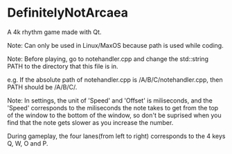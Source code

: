 # DefinitelyNotArcaea
A 4k rhythm game made with Qt.

Note: Can only be used in Linux/MaxOS because path is used while coding.

Note: Before playing, go to notehandler.cpp and change the std::string PATH to the directory that this file is in.

e.g. If the absolute path of notehandler.cpp is /A/B/C/notehandler.cpp, then PATH should be /A/B/C/.

Note: In settings, the unit of 'Speed' and 'Offset' is miliseconds, and the 'Speed' corresponds to the miliseconds the note takes to get from the top of the window to the bottom of the window, so don't be suprised when you find that the note gets slower as you increase the number.

During gameplay, the four lanes(from left to right) corresponds to the 4 keys Q, W, O and P.